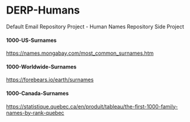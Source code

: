 # DERP-Humans
Default Email Repository Project - Human Names Repository Side Project <br>

#### 1000-US-Surnames
https://names.mongabay.com/most_common_surnames.htm <br>
#### 1000-Worldwide-Surnames
https://forebears.io/earth/surnames <br>
#### 1000-Canada-Surnames
https://statistique.quebec.ca/en/produit/tableau/the-first-1000-family-names-by-rank-quebec <br>
